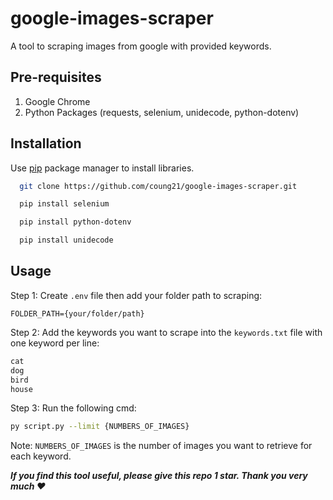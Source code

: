 
# google-images-scraper

A tool to scraping images from google with provided keywords.

## Pre-requisites

1. Google Chrome<br>
2. Python Packages (requests, selenium, unidecode, python-dotenv)

## Installation

Use [pip](https://pip.pypa.io/en/stable/installation/) package manager to install libraries.

```bash
  git clone https://github.com/coung21/google-images-scraper.git
```
```bash
  pip install selenium
```
```bash
  pip install python-dotenv
```
```bash
  pip install unidecode
```


## Usage

Step 1: Create `.env` file then add your folder path to scraping:    
```env
FOLDER_PATH={your/folder/path}
```

Step 2: Add the keywords you want to scrape into the `keywords.txt` file with one keyword per line:
```txt
cat
dog
bird
house
```
Step 3: Run the following cmd:
```bash
py script.py --limit {NUMBERS_OF_IMAGES}
```
Note: `NUMBERS_OF_IMAGES` is the number of images you want to retrieve for each keyword.<br>

***If you find this tool useful, please give this repo 1 star. Thank you very much ❤️***
